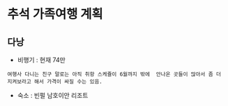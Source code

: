 # 추석 가족여행 계획

## 다낭

* 비행기 : 현재 74만

```
여행사 다니는 친구 말로는 아직 취항 스케쥴이 6월까지 밖에  안나온 곳들이 많아서 좀 더 지켜보라고 해서 가격이 싸질 수는 있음.
```

* 숙소 : 빈펄 남호이안 리조트

